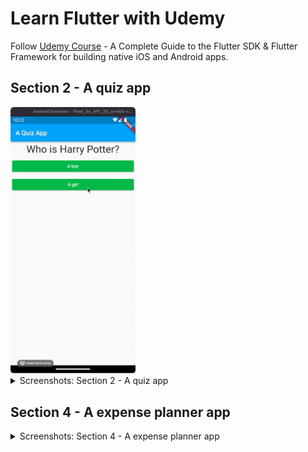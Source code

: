 # Learn Flutter with Udemy

Follow [Udemy Course](https://www.udemy.com/course/learn-flutter-dart-to-build-ios-android-apps) - A Complete Guide to the Flutter SDK & Flutter Framework for building native iOS and Android apps.

## Section 2 - A quiz app

<img src="./images/55.%20Reseting%20the%20quiz.gif" width=200>

<details>

<summary> Screenshots: Section 2 - A quiz app</summary>

### 25. Running the app on an emulator

<img src="./images/25.%20Running%20the%20app%20on%20an%20emulator.png" width=200>

### 27. First summary and additional syntax

<img src="./images/27.%20First%20summary%20and%20additional%20syntax.png" width=200>

### 37. A brief look under the hood - Harry Potter QA

<img src="./images/37.%20A%20brief%20look%20under%20the%20hood%20-%20Harry%20Potter%20QA.gif" width=200>

### 46. Mapping lists to widgets

<img src="./images/46.%20Mapping%20lists%20to%20widgets.gif" width=200>

### 53. Calculating a Total Score

<img src="./images/53.%20Calculating%20a%20Total%20Score.gif" width=200>

### 55. Reseting the quiz

<img src="./images/55.%20Reseting%20the%20quiz.gif" width=200>

</details>

## Section 4 - A expense planner app

<details>

<summary> Screenshots: Section 4 - A expense planner app </summary>

### 76. Mapping Data Into Widgets

<img src="./images/76.%20Mapping%20Data%20Into%20Widgets.png" width=200>

### 77. Building a Custom List Item

<img src="./images/77.%20Building%20a%20Custom%20List%20Item.png" width=200>

</details>